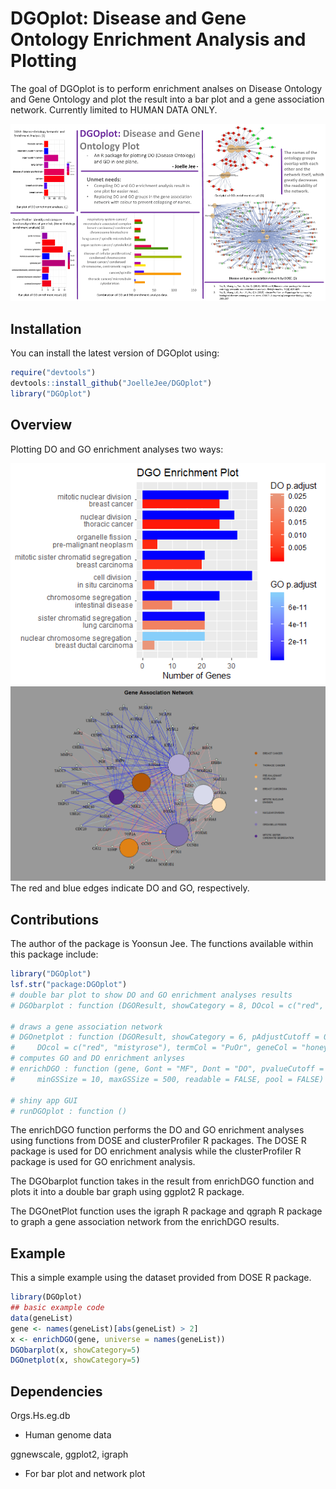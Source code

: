
# DGOplot: Disease and Gene Ontology Enrichment Analysis and Plotting

<!-- badges: start -->
<!-- badges: end -->

The goal of DGOplot is to perform enrichment analses on Disease Ontology and Gene Ontology and plot the result into a bar plot and a gene association network. Currently limited to HUMAN DATA ONLY.

![](./inst/extdata/Jee_Y_A1.png)

## Installation

You can install the latest version of DGOplot using:
``` r
require("devtools")
devtools::install_github("JoelleJee/DGOplot")
library("DGOplot")
```
## Overview

Plotting DO and GO enrichment analyses two ways:

![](./inst/extdata/DGObarplot.png)
\
![](./inst/extdata/DGOnetplot.png)
\
The red and blue edges indicate DO and GO, respectively.

## Contributions

The author of the package is Yoonsun Jee. The functions available within this package include:

```r
library("DGOplot")
lsf.str("package:DGOplot")
# double bar plot to show DO and GO enrichment analyses results
# DGObarplot : function (DGOResult, showCategory = 8, DOcol = c("red", "darksalmon"), GOcol = c("blue", "lightskyblue"), pAdjustCutoff = 0.05)  

# draws a gene association network
# DGOnetplot : function (DGOResult, showCategory = 6, pAdjustCutoff = 0.05, cluster.strength = 10, GOcol = c("blue", "lightblue"), 
#     DOcol = c("red", "mistyrose"), termCol = "PuOr", geneCol = "honeydew3")  
# computes GO and DO enrichment anlyses
# enrichDGO : function (gene, Gont = "MF", Dont = "DO", pvalueCutoff = 0.05, pAdjustMethod = "BH", universe, qvalueCutoff = 0.2, 
#     minGSSize = 10, maxGSSize = 500, readable = FALSE, pool = FALSE)  

# shiny app GUI
# runDGOplot : function ()  
```
The enrichDGO function performs the DO and GO enrichment analyses using functions from 
DOSE and clusterProfiler R packages. The DOSE R package is used for DO enrichment analysis while the 
clusterProfiler R package is used for GO enrichment analysis.

The DGObarplot function takes in the result from enrichDGO function and plots it into a double bar graph
using ggplot2 R package.

The DGOnetPlot function uses the igraph R package and qgraph R package to graph a gene association network
from the enrichDGO results.

## Example

This a simple example using the dataset provided from DOSE R package.

``` r
library(DGOplot)
## basic example code
data(geneList)
gene <- names(geneList)[abs(geneList) > 2]
x <- enrichDGO(gene, universe = names(geneList))
DGObarplot(x, showCategory=5)
DGOnetplot(x, showCategory=5)

```

## Dependencies

Orgs.Hs.eg.db
* Human genome data

ggnewscale, ggplot2, igraph
* For bar plot and network plot

